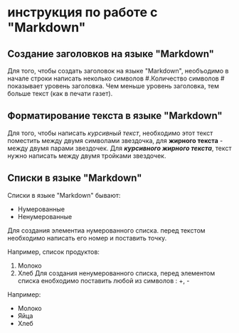 # инструкция по работе с "Markdown"

## Создание заголовков на языке "Markdown"
Для того, чтобы создать заголовок на языке "Markdown", необъодимо в начале строки написать неколько символов #.Количество символов # показывает уровень заголовка. Чем меньше уровень заголовка, тем больше текст (как в печати газет).

## Форматирование текста в языке "Markdown"
Для того, чтобы написать *курсивный текст*, необходимо  этот текст поместить между двумя символами звездочка, для **жирного текста** - между двумя парами звездочек. Для ***курсивного жирного текста***, текст нужно написать между двумя тройками звездочек.

Списки в языке "Markdown"
--------------------------
Списки в языке "Markdown" бывают:
+ Нумерованные
+ Ненумерованные

Для создания элементиа нумерованного списка. перед текстом необходимо написать его номер и поставить точку. 

Например, список продуктов:
1. Молоко
2. Хлеб
Для создания ненумерованного списка, перед элементом списка енобходимо поставить любой из символов : +, -

Например:
+ Молоко
+ Яйца
+ Хлеб